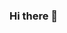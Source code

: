 ### Hi there 👋

<!--
**bkim95ca/bkim95ca** is a ✨ _special_ ✨ repository because its `README.md` (this file) appears on your GitHub profile.

Here are some ideas to get you started:

- 🔭 I’m currently working on an e-commerce web application!
- 🌱 I’m currently learning new technologies and Shopify
- 📫 How to reach me: bkim95ca@gmail.com


